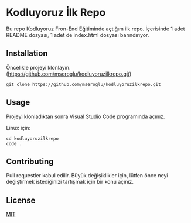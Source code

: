 # Kodluyoruz İlk Repo
Bu repo Kodluyoruz Fron-End Eğitiminde açtığım ilk repo. İçerisinde 1 adet README dosyası, 1 adet de index.html dosyası barındırıyor.

## Installation

Öncelikle projeyi klonlayın. (https://github.com/mseroglu/kodluyoruzilkrepo.git)
```
git clone https://github.com/mseroglu/kodluyoruzilkrepo.git
```

## Usage 
Projeyi klonladıktan sonra Visual Studio Code programında açınız.

Linux için:
```
cd kodluyoruzilkrepo
code .
```

## Contributing 
Pull requestler kabul edilir. Büyük değişiklikler için, lütfen önce neyi değiştirmek istediğinizi tartışmak için bir konu açınız.

## License
[MIT](./LICENSE)
